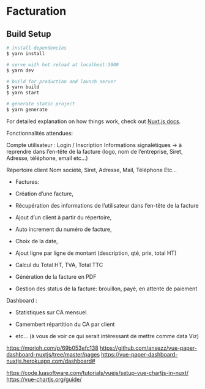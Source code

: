 # Facturation

## Build Setup

```bash
# install dependencies
$ yarn install

# serve with hot reload at localhost:3000
$ yarn dev

# build for production and launch server
$ yarn build
$ yarn start

# generate static project
$ yarn generate
```

For detailed explanation on how things work, check out [Nuxt.js docs](https://nuxtjs.org).

Fonctionnalités attendues: 
	
Compte utilisateur : 
        Login / Inscription
		Informations signalétiques -> à reprendre dans l’en-tête de la facture (logo, nom de l’entreprise, Siret, Adresse, téléphone, email etc…)
	
Répertoire client
        Nom société,
		Siret,
		Adresse,
		Mail,
		Téléphone
		Etc…
	
- Factures: 

- Création d’une facture,

- Récupération des informations de l’utilisateur dans l’en-tête de la facture

- Ajout d’un client à partir du répertoire,

- Auto increment du numéro de facture,

- Choix de la date,

- Ajout ligne par ligne de montant (description, qté, prix, total HT)

- Calcul du Total HT, TVA, Total TTC

- Génération de la facture en PDF

- Gestion des status de la facture: brouillon, payé, en attente de paiement

	
Dashboard : 

- Statistiques sur CA mensuel 

- Camembert répartition du CA par client 

- etc… (à vous de voir ce qui serait intéressant de mettre comme data Viz)


https://morioh.com/p/69b053efc138
https://github.com/ansezz/vue-paper-dashboard-nuxtjs/tree/master/pages
https://vue-paper-dashboard-nuxtjs.herokuapp.com/dashboard#

https://code.luasoftware.com/tutorials/vuejs/setup-vue-chartjs-in-nuxt/
https://vue-chartjs.org/guide/
